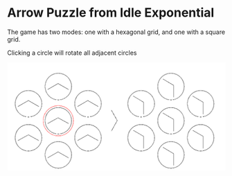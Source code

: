 # Arrow Puzzle from Idle Exponential

The game has two modes: one with a hexagonal grid, and one with a square grid.

Clicking a circle will rotate all adjacent circles

![All adjacent circles that share an edge on the hexagonal grid are rotated](HexAdjacent.PNG)
